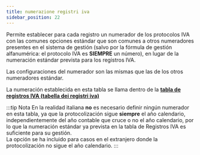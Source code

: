 ```yaml
---
title: numerazione registri iva
sidebar_position: 22
---
```


Permite establecer para cada registro un numerador de los protocolos IVA con las comunes opciones estándar que son comunes a otros numeradores presentes en el sistema de gestión (salvo por la fórmula de gestión alfanumérica: el protocolo IVA es **SIEMPRE** un número), en lugar de la numeración estándar prevista para los registros IVA.

Las configuraciones del numerador son las mismas que las de los otros numeradores estándar.

La numeración establecida en esta tabla se llama dentro de la [**tabla de registros IVA (tabella dei registri iva)**](/docs/configurations/tables/finance/vat-books/)

:::tip Nota
En la realidad italiana **no** es necesario definir ningún numerador en esta tabla, ya que la protocolización sigue **siempre** el año calendario, independientemente del año contable que cruce o no el año calendario, por lo que la numeración estándar ya prevista en la tabla de Registros IVA es suficiente para su gestión.  
La opción se ha incluido para casos en el extranjero donde la protocolización no sigue el año calendario.
:::